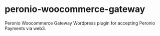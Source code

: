 # peronio-woocommerce-gateway
Peronio Woocommerce Gateway
Wordpress plugin for accepting Peronio Payments via web3.
